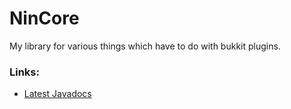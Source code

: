 # NinCore
My library for various things which have to do with bukkit plugins.

### Links:
   - [Latest Javadocs](http://martijn-heil.github.io/NinCore/javadocs/latest/apidocs/)